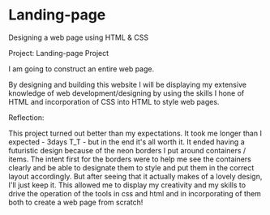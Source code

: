 # Landing-page
Designing a web page using HTML &amp; CSS

Project: Landing-page Project 

I am going to construct an entire web page.

By designing and building this website I will be displaying my extensive knowledge of web development/designing by using the skills I hone of HTML and incorporation of CSS into HTML to style web pages.

Reflection: 

This project turned out better than my expectations. It took me longer than I expected - 3days T_T - but in the end it's all worth it. It ended having a futuristic design because of the neon borders I put around containers / items.
The intent first for the borders were to help me see the containers clearly and be able to designate them to style and put them in the correct layout accordingly. But after seeing that it actually makes of a lovely design, I'll just keep it.
This allowed me to display my creativity and my skills to drive the operation of the tools in css and html and in incorporating of them both to create a web page from scratch!
